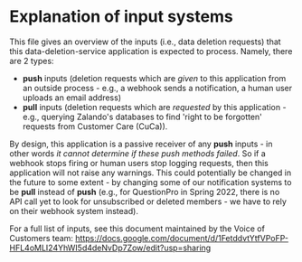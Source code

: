 # Explanation of input systems
This file gives an overview of the inputs (i.e., data deletion requests) that this data-deletion-service application is expected to process. Namely, there are 2 types:
* **push** inputs (deletion requests which are *given* to this application from an outside process - e.g., a webhook sends a notification, a human user uploads an email address)
* **pull** inputs (deletion requests which are *requested* by this application - e.g., querying Zalando's databases to find 'right to be forgotten' requests from Customer Care (CuCa)).

By design, this application is a passive receiver of any **push** inputs - in other words *it cannot determine if these push methods failed*. So if a webhook stops firing or human users stop logging requests, then this application will not raise any warnings.
This could potentially be changed in the future to some extent - by changing some of our notification systems to be **pull** instead of **push** (e.g., for QuestionPro in Spring 2022, there is no API call yet to look for unsubscribed or deleted members - we have to rely on their webhook system instead).

For a full list of inputs, see this document maintained by the Voice of Customers team:
<https://docs.google.com/document/d/1FetddvtYtfVPoFP-HFL4oMLI24YhWI5d4deNvDp7Zow/edit?usp=sharing>